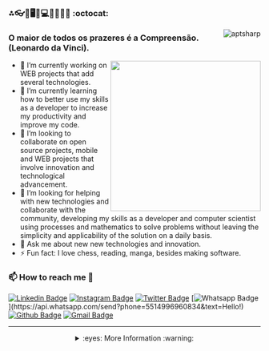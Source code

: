 ### ⁂👓🧮🖥👾💻📲📱🤖😎 :octocat:

<img align="right" src="https://komarev.com/ghpvc/?username=aptsharp&label=Profile%20views&color=green&style=flat" alt="aptsharp"/>

### O maior de todos os prazeres é a Compreensão.(Leonardo da Vinci).

<img src="https://user-images.githubusercontent.com/6175226/107104274-a6576980-67ff-11eb-917b-0da4e62d9105.gif" width="300" align="right">

- 🔭 I’m currently working on WEB projects that add several technologies.
- 🌱 I’m currently learning how to better use my skills as a developer to increase my productivity and improve my code.
- 👯 I’m looking to collaborate on open source projects, mobile and WEB projects that involve innovation and technological advancement.
- 🤔 I’m looking for helping with new technologies and collaborate with the community, developing my skills as a developer and computer scientist using processes and mathematics to solve problems without leaving the simplicity and applicability of the solution on a daily basis.
- 💬 Ask me about new new technologies and innovation.
- ⚡ Fun fact: I love chess, reading, manga, besides making software.

### 📫 How to reach me 💬

[![Linkedin Badge](https://img.shields.io/badge/-LinkedIn-blue?style=flat-square&logo=Linkedin&logoColor=white&link=https://www.linkedin.com/in/afonso-simao/)](https://www.linkedin.com/in/afonso-simao/)
[![Instagram Badge](https://img.shields.io/badge/-Instagram-red?style=flat-square&logo=Instagram&logoColor=white&link=https://www.instagram.com/afonso2120/)](https://www.instagram.com/afonso2120/)
[![Twitter Badge](https://img.shields.io/badge/-Twitter-DCDCDC?style=flat-square&logo=Twitter&logoColor=blue&link=https://twitter.com/Afonso12149401)](https://twitter.com/Afonso12149401)
[![Whatsapp Badge](https://img.shields.io/badge/-Whatsapp-4CA143?style=flat-square&labelColor=4CA143&logo=whatsapp&logoColor=white&link=https://api.whatsapp.com/send?phone=5514996960834&text=Hello!)](https://api.whatsapp.com/send?phone=5514996960834&text=Hello!)
[![Github Badge](https://img.shields.io/badge/-Github-000?style=flat-square&logo=Github&logoColor=white&link=https://github.com/aptsharp)](https://github.com/aptsharp)
[![Gmail Badge](https://img.shields.io/badge/-Gmail-c14438?style=flat-square&logo=Gmail&logoColor=white&link=mailto:afonso.raffael@gmail.com)](mailto:afonso.raffael@gmail.com)


<hr />

<details>
  <summary align="center"> :eyes: More Information :warning: </summary>
      <br />
      <img src="https://github-readme-stats.vercel.app/api/top-langs/?username=aptsharp&langs_count=20&layout=compact" /> <br />
      <br />
      <img width=550 src="https://github-readme-stats.vercel.app/api?username=aptsharp&show_icons=true&theme=highcontrast" /> <br />
      <br />
      <img width=950 src="https://github-profile-trophy.vercel.app/?username=aptsharp&column=7&theme=gruvbox&no-frame=true" /> <br />
      <br />
      <img src="https://github-readme-streak-stats.herokuapp.com/?user=aptsharp&theme=dark" /> <br />      
</details>
